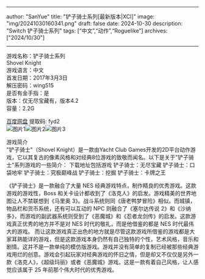 
---
author: "SanYue"
title: "铲子骑士系列[最新版本|XCI]"
image: "img/20241030160341.png"
draft: false
date: 2024-10-30
description: "Switch 铲子骑士系列"
tags: [“中文”,“动作”,“Roguelike”]
archives: ["2024/10/30"]

---

游戏名称：铲子骑士系列   
Shovel Knight    
游戏语言：中文  
首发日期：2017年3月3日  
解压密码：wing515  
是否有金手指：是  
版本：仅无尽宝藏有，版本4.2   
容量：2.2G

[百度网盘](https://pan.baidu.com/s/1Gp5DOhmT2Vauf7jbwtxkPg) 提取码: fyd2  
![图片1](img/d3531bdfb.jpg)![图片2](img/457dbfc43982.jpg)![图片3](img/f8e35265a1a69.jpg)  

游戏简介  
"铲子骑士"（Shovel Knight）是一款由Yacht Club Games开发的2D平台动作游戏，它以其复古的像素风格和对经典8位游戏的致敬而闻名。以下是关于"铲子骑士"系列游戏的一些简介：
下载地址包括游戏
铲子骑士：无尽宝藏
铲子骑士：口袋地牢
铲子骑士：究极巅峰战
铲子骑士：挖掘
铲子骑士：卡牌之王

《铲子骑士》是一款融合了大量 NES 经典游戏特点，制作精良的优秀游戏。这款游戏的游戏性，Boss 和关卡设计都收到了《洛克人》的启发。游戏精美的世界地图让人不禁联想到《马里奥 3》。战斗系统则同《唐老鸭梦冒险》相似。而城镇，物品栏和货币系统，还有可以互动的 NPC 则融合了《塞尔达传说 2》和《沙纳多》，而游戏的副武器系统则受到了《恶魔城》和《忍者龙剑传》的启发。这款游戏真正优秀的地方并不是对 NES 时代的敬礼，而是他借鉴的都是 NES 时代最伟大的游戏。
而让这款游戏真正出色的地方就是尽管这款游戏所借鉴的游戏都是大家耳熟能详的游戏，但是这款游戏本身仍然有自己独特的个性，艺术风格，音乐和剧情。这并不是一款单纯的模仿版游戏。游戏并没有简单的复制已经被那些经典游戏用烂的创意。游戏会引起玩家对经典游戏的怀旧之情，但是却又不仅仅是另外一款《洛克人》，《超级玛丽》或者《恶魔城》游戏。这是一款有着自己风格，让人感觉应该属于 25 年前那个伟大时代的优秀游戏。
